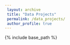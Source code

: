```yaml
---
 layout: archive
 title: "Data Projects"
 permalink: /data_projects/
 author_profile: true
---
```


{% include base_path %}
